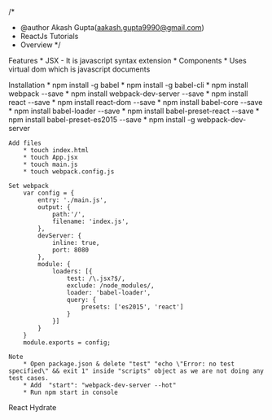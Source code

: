 /*
 * @author Akash Gupta(aakash.gupta9990@gmail.com)
 * ReactJs Tutorials
 * Overview
 */

 Features
    * JSX - It is javascript syntax extension
    * Components
    * Uses virtual dom which is javascript documents

Installation
    * npm install -g babel
    * npm install -g babel-cli
    * npm install webpack --save
    * npm install webpack-dev-server --save
    * npm install react --save
    * npm install react-dom --save
    * npm install babel-core --save
    * npm install babel-loader --save
    * npm install babel-preset-react --save
    * npm install babel-preset-es2015 --save
    * npm install -g webpack-dev-server

    Add files
        * touch index.html
        * touch App.jsx
        * touch main.js
        * touch webpack.config.js
    
    Set webpack
        var config = {
            entry: './main.js',
            output: {
                path:'/',
                filename: 'index.js',
            },
            devServer: {
                inline: true,
                port: 8080
            },
            module: {
                loaders: [{
                    test: /\.jsx?$/,
                    exclude: /node_modules/,
                    loader: 'babel-loader',
                    query: {
                        presets: ['es2015', 'react']
                    }
                }]
            }
        }
        module.exports = config;
    
    Note
        * Open package.json & delete "test" "echo \"Error: no test specified\" && exit 1" inside "scripts" object as we are not doing any test cases.
        * Add  "start": "webpack-dev-server --hot"
        * Run npm start in console




React Hydrate